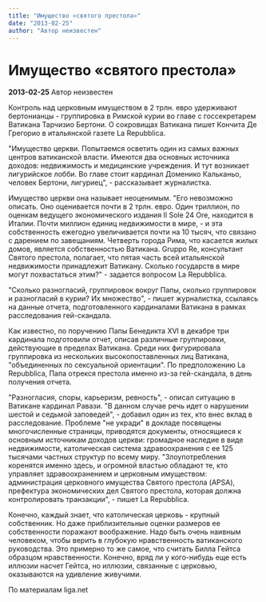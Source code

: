 ```yaml
---
title: "Имущество «святого престола»"
date: "2013-02-25"
author: "Автор неизвестен"
---
```


# Имущество «святого престола»

**2013-02-25** Автор неизвестен

Контроль над церковным имуществом в 2 трлн. евро удерживают бертонианцы - группировка в Римской курии во главе с госсекретарем Ватикана Тарчизио Бертони. О сокровищах Ватикана пишет Кончита Де Грегорио в итальянской газете La Repubblica.

"Имущество церкви. Попытаемся осветить один из самых важных центров ватиканской власти. Имеются два основных источника доходов: недвижимость и медицинские учреждения. И тут возникает лигурийское лобби. Во главе стоит кардинал Доменико Кальканьо, человек Бертони, лигуриец", - рассказывает журналистка.

Имущество церкви она называет неоценимым. "Его невозможно описать. Оно оценивается почти в 2 трлн. евро. Один триллион, по оценкам ведущего экономического издания Il Sole 24 Ore, находится в Италии. Почти миллион единиц недвижимости в мире, - и эта собственность ежегодно увеличивается почти на 10 тысяч, что связано с дарением по завещаниям. Четверть города Рима, что касается жилых домов, является собственностью Ватикана. Gruppo Re, консультант Святого престола, полагает, что пятая часть всей итальянской недвижимости принадлежит Ватикану. Сколько государств в мире могут похвастаться этим?" - задается вопросом La Repubblica.

"Сколько разногласий, группировок вокруг Папы, сколько группировок и разногласий в курии? Их множество", - пишет журналистка, ссылаясь на данные отчета, подготовленного кардиналами Ватикана в рамках расследования гей-скандала.

Как известно, по поручению Папы Бенедикта XVI в декабре три кардинала подготовили отчет, описав различные группировки, действующие в пределах Ватикана. Среди них фигурировала группировка из нескольких высокопоставленных лиц Ватикана, "объединенных по сексуальной ориентации". По предположению La Repubblica, Папа отрекся престола именно из-за гей-скандала, в день получения отчета.

"Разногласия, споры, карьеризм, ревность", - описал ситуацию в Ватикане кардинал Равази. "В данном случае речь идет о нарушении шестой и седьмой заповедей", - добавил один из тех, кто внес вклад в расследование. Проблеме "не укради" в докладе посвящены многочисленные страницы, приводятся документы, относящиеся к основным источникам доходов церкви: громадное наследие в виде недвижимости, католическая система здравоохранения с ее 125 тысячами частных структур по всему миру. "Злоупотребления коренятся именно здесь, и огромной властью обладают те, кто управляет здравоохранением и церковным имуществом: администрация церковного имущества Святого престола (APSA), префектура экономических дел Святого престола, которая должна контролировать транзакции", - пишет La Repubblica.

Конечно, каждый знает, что католическая церковь - крупный собственник. Но даже приблизительные оценки размеров ее собственности поражают воображение. Надо быть очень наивным человеком, чтобы верить в глубокую нравственность ватиканского руководства. Это примерно то же самое, что считать Билла Гейтса образцом нравственности. Конечно, вряд ли у кого-нибудь еще есть иллюзии насчет Гейтса, но иллюзии, связанные с церковью, оказываются на удивление живучими.

По материалам liga.net